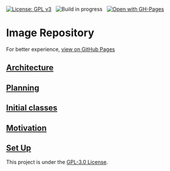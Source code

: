 [![License: GPL v3](https://img.shields.io/badge/License-GPLv3-red.svg)](https://www.gnu.org/licenses/gpl-3.0)&nbsp;&nbsp;
![Build in progress](https://img.shields.io/badge/Build-In%20Progress-yellow)&nbsp;&nbsp;
[![Open with GH-Pages](https://img.shields.io/badge/View%20Project%20in%20GitHub%20Pages-brightgreen)](https://gabcas28.github.io/Image-Repository/)

# Image Repository

For better experience, [view on GitHub Pages](https://gabcas28.github.io/Image-Repository/)

## [Architecture](/doc/Architecture.md)

## [Planning](/doc/Planning.md)

## [Initial classes](/doc/Initial-classes.md)

## [Motivation](/doc/Motivation.md)

## [Set Up](/doc/Initial-Set-Up.md)

This project is under the [GPL-3.0 License](LICENSE.md).

